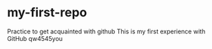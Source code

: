 # my-first-repo
Practice to get acquainted with github
This is my first experience with GitHub
qw4545you
